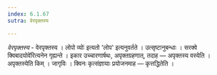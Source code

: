 ```yaml
---
index: 6.1.67
sutra: वेरपृक्तस्य

---
```

_वेरपृक्तस्य_ - वेरपृक्तस्य । लोपो व्योः॑ इत्यतो 'लोप' इत्यनुवर्तते । उत्सृष्टानुबन्धाः । सरक्वे क्विबादयोवे॑रित्यनेन गृह्यन्ते । इकार उच्चारणार्षथः, अपृक्तग्रहणात्, तदाह — अपृक्तस्य वस्येति । अपृक्तस्येति किम्  । जागृविः । क्विनः कृत्संज्ञायाः प्रयोजनमाह — कृत्तद्धितेति ।